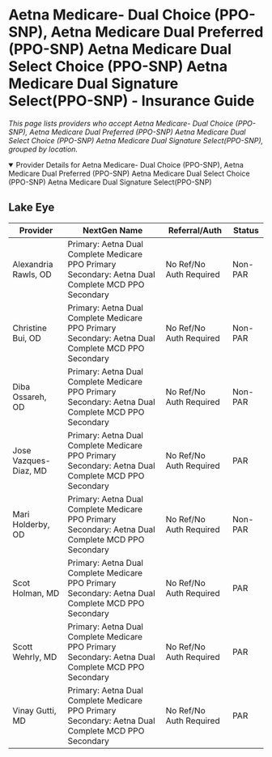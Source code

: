 # Aetna Medicare- Dual Choice (PPO-SNP), Aetna Medicare Dual Preferred (PPO-SNP) Aetna Medicare Dual Select Choice (PPO-SNP) Aetna Medicare Dual Signature Select(PPO-SNP) - Insurance Guide

*This page lists providers who accept Aetna Medicare- Dual Choice (PPO-SNP), Aetna Medicare Dual Preferred (PPO-SNP) Aetna Medicare Dual Select Choice (PPO-SNP) Aetna Medicare Dual Signature Select(PPO-SNP), grouped by location.*

<details open><summary>Provider Details for Aetna Medicare- Dual Choice (PPO-SNP), Aetna Medicare Dual Preferred (PPO-SNP) Aetna Medicare Dual Select Choice (PPO-SNP) Aetna Medicare Dual Signature Select(PPO-SNP)</summary>

## Lake Eye 

| Provider | NextGen Name | Referral/Auth | Status |
|----------|-------------|--------------|--------|
| Alexandria Rawls, OD | Primary: Aetna Dual Complete Medicare PPO Primary                                                   Secondary: Aetna Dual Complete MCD PPO Secondary | No Ref/No Auth Required | Non-PAR |
| Christine Bui, OD | Primary: Aetna Dual Complete Medicare PPO Primary                                                   Secondary: Aetna Dual Complete MCD PPO Secondary | No Ref/No Auth Required | Non-PAR |
| Diba Ossareh, OD | Primary: Aetna Dual Complete Medicare PPO Primary                                                   Secondary: Aetna Dual Complete MCD PPO Secondary | No Ref/No Auth Required | Non-PAR |
| Jose Vazques-Diaz, MD | Primary: Aetna Dual Complete Medicare PPO Primary                                                   Secondary: Aetna Dual Complete MCD PPO Secondary | No Ref/No Auth Required | PAR |
| Mari Holderby, OD | Primary: Aetna Dual Complete Medicare PPO Primary                                                   Secondary: Aetna Dual Complete MCD PPO Secondary | No Ref/No Auth Required | Non-PAR |
| Scot Holman, MD | Primary: Aetna Dual Complete Medicare PPO Primary                                                   Secondary: Aetna Dual Complete MCD PPO Secondary | No Ref/No Auth Required | PAR |
| Scott Wehrly, MD | Primary: Aetna Dual Complete Medicare PPO Primary                                                   Secondary: Aetna Dual Complete MCD PPO Secondary | No Ref/No Auth Required | PAR |
| Vinay Gutti, MD | Primary: Aetna Dual Complete Medicare PPO Primary                                                   Secondary: Aetna Dual Complete MCD PPO Secondary | No Ref/No Auth Required | PAR |

</details>

